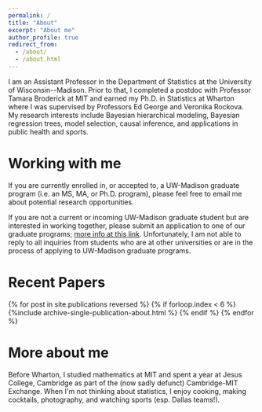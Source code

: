 ```yaml
---
permalink: /
title: "About"
excerpt: "About me"
author_profile: true
redirect_from: 
  - /about/
  - /about.html
---
```


I am an Assistant Professor in the Department of Statistics at the University of Wisconsin--Madison.
Prior to that, I completed a postdoc with Professor Tamara Broderick at MIT and earned my Ph.D. in Statistics at Wharton where I was supervised by Professors Ed George and Veronika Rockova.
My research interests include Bayesian hierarchical modeling, Bayesian regression trees, model selection, causal inference, and applications in public health and sports.

Working with me
======
If you are currently enrolled in, or accepted to, a UW-Madison graduate program (i.e. an MS, MA, or Ph.D. program), please feel free to email me about potential research opportunities.


If you are not a current or incoming UW-Madison graduate student but are interested in working together, please submit an application to one of our graduate programs; [more info at this link](https://stat.wisc.edu/graduate-studies/graduate-admissions/).
Unfortunately, I am not able to reply to all inquiries from students who are at other universities or are in the process of applying to UW-Madison graduate programs.


Recent Papers
======

{% for post in site.publications reversed %}
  {% if forloop.index < 6  %}
    {%include archive-single-publication-about.html %}
  {% endif %}
{% endfor %}


More about me
======

Before Wharton, I studied mathematics at MIT and spent a year at Jesus College, Cambridge as part of the (now sadly defunct) Cambridge-MIT Exchange.
When I'm not thinking about statistics, I enjoy cooking, making cocktails, photography, and watching sports (esp. Dallas teams!).

